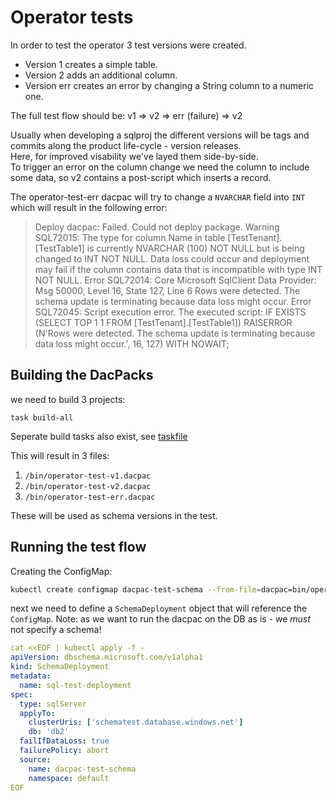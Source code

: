 # Operator tests

In order to test the operator 3 test versions were created.

- Version 1 creates a simple table.
- Version 2 adds an additional column.
- Version err creates an error by changing a String column to a numeric one.

The full test flow should be: v1 => v2 => err (failure) => v2

Usually when developing a sqlproj the different versions will be tags and commits along the product life-cycle - version releases.  
Here, for improved visability we've layed them side-by-side.  
To trigger an error on the column change we need the column to include some data, so v2 contains a post-script which inserts a record.

The operator-test-err dacpac will try to change a `NVARCHAR` field into `INT` which will result in the following error:

> Deploy dacpac: Failed. Could not deploy package. Warning SQL72015: The type for column Name in table [TestTenant].[TestTable1] is currently NVARCHAR (100) NOT NULL but is being changed to INT NOT NULL. Data loss could occur and deployment may fail if the column contains data that is incompatible with type INT NOT NULL. Error SQL72014: Core Microsoft SqlClient Data Provider: Msg 50000, Level 16, State 127, Line 6 Rows were detected. The schema update is terminating because data loss might occur. Error SQL72045: Script execution error. The executed script: IF EXISTS (SELECT TOP 1 1 FROM [TestTenant].[TestTable1]) RAISERROR (N'Rows were detected. The schema update is terminating because data loss might occur.', 16, 127) WITH NOWAIT;

## Building the DacPacks

we need to build 3 projects:

```shell
task build-all
```

Seperate build tasks also exist, see [taskfile](Taskfile.yaml)

This will result in 3 files:

1. `/bin/operator-test-v1.dacpac`
1. `/bin/operator-test-v2.dacpac`
1. `/bin/operator-test-err.dacpac`

These will be used as schema versions in the test.

## Running the test flow

Creating the ConfigMap:

```bash
kubectl create configmap dacpac-test-schema --from-file=dacpac=bin/operator-test-v1.dacpac
```

next we need to define a `SchemaDeployment` object that will reference the `ConfigMap`.
Note: as we want to run the dacpac on the DB as is - we *must* not specify a schema!

```yaml
cat <<EOF | kubectl apply -f -
apiVersion: dbschema.microsoft.com/v1alpha1
kind: SchemaDeployment
metadata:
  name: sql-test-deployment
spec:
  type: sqlServer
  applyTo:
    clusterUris: ['schematest.database.windows.net']
    db: 'db2'
  failIfDataLoss: true
  failurePolicy: abort
  source:
    name: dacpac-test-schema
    namespace: default
EOF
```
